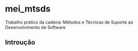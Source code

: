 # mei_mtsds
Trabalho prático da cadeira: Métodos e Técnicas de Suporte ao Desenvolvimento de Software

## Introução